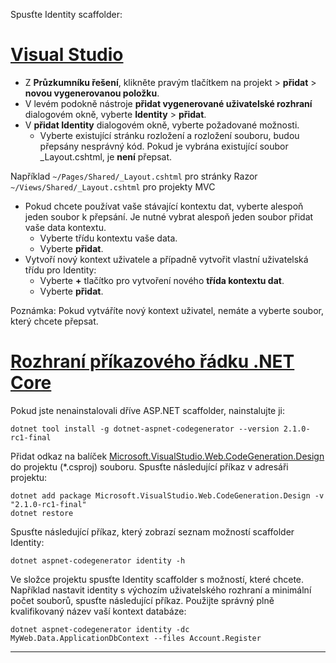 Spusťte Identity scaffolder:

# <a name="visual-studiotabvisual-studio"></a>[Visual Studio](#tab/visual-studio) 

* Z **Průzkumníku řešení**, klikněte pravým tlačítkem na projekt > **přidat** > **novou vygenerovanou položku**.
* V levém podokně nástroje **přidat vygenerované uživatelské rozhraní** dialogovém okně, vyberte **Identity** > **přidat**.
* V **přidat Identity** dialogovém okně, vyberte požadované možnosti.
  * Vyberte existující stránku rozložení a rozložení souboru, budou přepsány nesprávný kód. Pokud je vybrána existující soubor _Layout.cshtml, je **není** přepsat.

 Například `~/Pages/Shared/_Layout.cshtml` pro stránky Razor `~/Views/Shared/_Layout.cshtml` pro projekty MVC 
* Pokud chcete používat vaše stávající kontextu dat, vyberte alespoň jeden soubor k přepsání. Je nutné vybrat alespoň jeden soubor přidat vaše data kontextu. 
  * Vyberte třídu kontextu vaše data.
  * Vyberte **přidat**.
* Vytvoří nový kontext uživatele a případně vytvořit vlastní uživatelská třídu pro Identity:
  * Vyberte **+** tlačítko pro vytvoření nového **třída kontextu dat**.
  * Vyberte **přidat**.
  
Poznámka: Pokud vytváříte nový kontext uživatel, nemáte a vyberte soubor, který chcete přepsat.

# <a name="net-core-clitabnetcore-cli"></a>[Rozhraní příkazového řádku .NET Core](#tab/netcore-cli)

Pokud jste nenainstalovali dříve ASP.NET scaffolder, nainstalujte ji:

```cli
dotnet tool install -g dotnet-aspnet-codegenerator --version 2.1.0-rc1-final
```

Přidat odkaz na balíček [Microsoft.VisualStudio.Web.CodeGeneration.Design](https://www.nuget.org/packages/Microsoft.VisualStudio.Web.CodeGeneration.Design/) do projektu (\*.csproj) souboru. Spusťte následující příkaz v adresáři projektu:

```cli
dotnet add package Microsoft.VisualStudio.Web.CodeGeneration.Design -v "2.1.0-rc1-final"
dotnet restore
```

Spusťte následující příkaz, který zobrazí seznam možností scaffolder Identity:

```cli
dotnet aspnet-codegenerator identity -h
```

Ve složce projektu spusťte Identity scaffolder s možností, které chcete. Například nastavit identity s výchozím uživatelského rozhraní a minimální počet souborů, spusťte následující příkaz. Použijte správný plně kvalifikovaný název vaší kontext databáze:

```cli
dotnet aspnet-codegenerator identity -dc MyWeb.Data.ApplicationDbContext --files Account.Register
```
-------------
